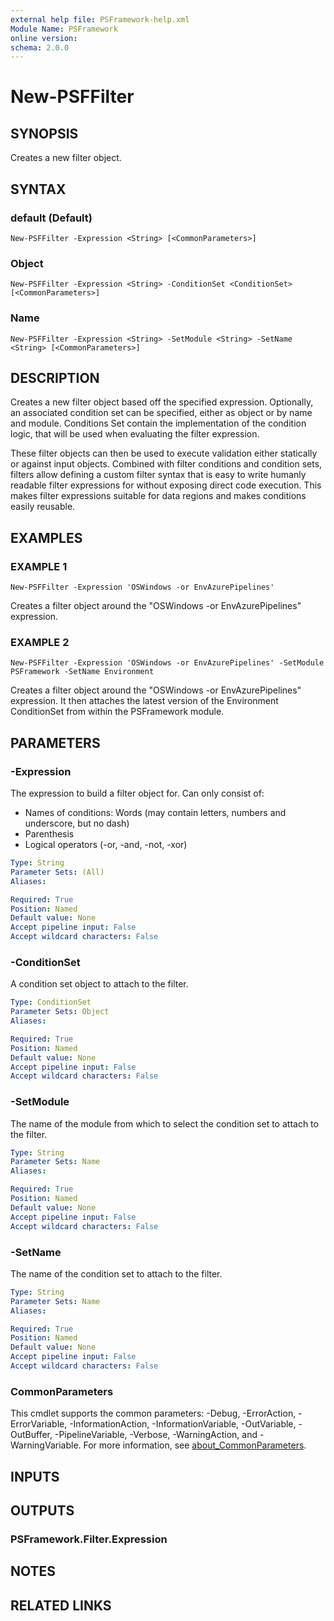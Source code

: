 ```yaml
---
external help file: PSFramework-help.xml
Module Name: PSFramework
online version:
schema: 2.0.0
---
```


# New-PSFFilter

## SYNOPSIS
Creates a new filter object.

## SYNTAX

### default (Default)
```
New-PSFFilter -Expression <String> [<CommonParameters>]
```

### Object
```
New-PSFFilter -Expression <String> -ConditionSet <ConditionSet> [<CommonParameters>]
```

### Name
```
New-PSFFilter -Expression <String> -SetModule <String> -SetName <String> [<CommonParameters>]
```

## DESCRIPTION
Creates a new filter object based off the specified expression.
Optionally, an associated condition set can be specified, either as object or by name and module.
Conditions Set contain the implementation of the condition logic, that will be used when evaluating the filter expression.

These filter objects can then be used to execute validation either statically or against input objects.
Combined with filter conditions and condition sets, filters allow defining a custom filter syntax that is easy to write humanly readable filter expressions for without exposing direct code execution.
This makes filter expressions suitable for data regions and makes conditions easily reusable.

## EXAMPLES

### EXAMPLE 1
```
New-PSFFilter -Expression 'OSWindows -or EnvAzurePipelines'
```

Creates a filter object around the "OSWindows -or EnvAzurePipelines" expression.

### EXAMPLE 2
```
New-PSFFilter -Expression 'OSWindows -or EnvAzurePipelines' -SetModule PSFramework -SetName Environment
```

Creates a filter object around the "OSWindows -or EnvAzurePipelines" expression.
It then attaches the latest version of the Environment ConditionSet from within the PSFramework module.

## PARAMETERS

### -Expression
The expression to build a filter object for.
Can only consist of:
- Names of conditions: Words (may contain letters, numbers and underscore, but no dash)
- Parenthesis
- Logical operators (-or, -and, -not, -xor)

```yaml
Type: String
Parameter Sets: (All)
Aliases:

Required: True
Position: Named
Default value: None
Accept pipeline input: False
Accept wildcard characters: False
```

### -ConditionSet
A condition set object to attach to the filter.

```yaml
Type: ConditionSet
Parameter Sets: Object
Aliases:

Required: True
Position: Named
Default value: None
Accept pipeline input: False
Accept wildcard characters: False
```

### -SetModule
The name of the module from which to select the condition set to attach to the filter.

```yaml
Type: String
Parameter Sets: Name
Aliases:

Required: True
Position: Named
Default value: None
Accept pipeline input: False
Accept wildcard characters: False
```

### -SetName
The name of the condition set to attach to the filter.

```yaml
Type: String
Parameter Sets: Name
Aliases:

Required: True
Position: Named
Default value: None
Accept pipeline input: False
Accept wildcard characters: False
```

### CommonParameters
This cmdlet supports the common parameters: -Debug, -ErrorAction, -ErrorVariable, -InformationAction, -InformationVariable, -OutVariable, -OutBuffer, -PipelineVariable, -Verbose, -WarningAction, and -WarningVariable. For more information, see [about_CommonParameters](http://go.microsoft.com/fwlink/?LinkID=113216).

## INPUTS

## OUTPUTS

### PSFramework.Filter.Expression
## NOTES

## RELATED LINKS
